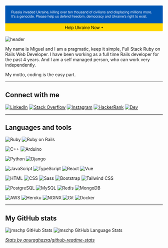 <!-- markdownlint-disable-next-line MD041 -->

[![Stand With Ukraine](https://raw.githubusercontent.com/vshymanskyy/StandWithUkraine/main/banner2-direct.svg)](https://vshymanskyy.github.io/StandWithUkraine)

![header](https://capsule-render.vercel.app/api?type=waving&color=auto&text=Hello%20World!&fontSize=40&fontColor=ffffff)

My name is Miguel and I am a pragmatic, keep it simple, Full Stack Ruby on Rails Web Developer. I have been working as a full time Rails developer for the past 4 years. And I am a self managed person, who can work very independently.

My motto, coding is the easy part.

---

## Connect with me

[![LinkedIn][linkedin_badge]][linkedin_link] [![Stack Overflow][stack_overflow_badge]][stack_overflow_link] [![Instagram][instagram_badge]][instagram_link] [![HackerRank][hacker_rank_badge]][hacker_rank_link] [![Dev][dev_badge]][dev_link]

---

## Languages and tools

![Ruby][ruby_badge] ![Ruby on Rails][ruby_on_rails_badge]

![C++][cpp_badge] ![Arduino][arduino_badge]

![Python][python_badge] ![Django][django_badge]

![JavaScript][javascript_badge] ![TypeScript][typescript_badge] ![React][react_badge] ![Vue][vue_badge]

![HTML][html_badge] ![CSS][css_img] ![Sass][sass_badge] ![Bootstrap][bootstrap_badge] ![Tailwind CSS][tailwindcss_badge]

![PostgreSQL][postgresql_badge] ![MySQL][mysql_badge] ![Redis][redis_badge] ![MongoDB][mongodb_badge]

![AWS][aws_badge] ![Heroku][heroku_badge] ![NGINX][nginx_badge] ![Git][git_badge] ![Docker][docker_badge]

---

## My GitHub stats

<!-- markdownlint-disable MD033 -->
<span>
  <img src="https://github-readme-stats.vercel.app/api?username=jmschp&show_icons=true&hide_border=true&hide_title=true&theme=radical" alt="jmschp GitHub Stats">
</span>
<span>
  <img src="https://github-readme-stats.vercel.app/api/top-langs/?username=jmschp&layout=compact&langs_count=8&hide_border=true&hide_title=true&theme=radical" alt="jmschp GitHub Language Stats">
</span>
<!-- markdownlint-enable MD033 -->

[_Stats by anuraghazra/github-readme-stats_](https://github.com/anuraghazra/github-readme-stats)

<!-- link references -->

[linkedin_link]: https://www.linkedin.com/in/jmschp/ "LinkedIn"
[stack_overflow_link]: https://stackoverflow.com/users/13783004/miguel-hargreaves-pimenta "Stack Overflow"
[instagram_link]: https://www.instagram.com/jmschp/ "Instagram"
[hacker_rank_link]: https://www.hackerrank.com/jmschp "HackerRank"
[dev_link]: https://dev.to/jmschp "Dev"

<!-- social badge references -->

[dev_badge]: https://img.shields.io/badge/-dev-363D44?style=for-the-badge&logo=dev.to "Dev"
[hacker_rank_badge]: https://img.shields.io/badge/-hacker%20rank-2EC866?style=for-the-badge&logo=hackerrank&logoColor=white "HackerRank"
[instagram_badge]: https://img.shields.io/badge/-instagram-E1306C?style=for-the-badge&logo=instagram&logoColor=white "Instagram"
[linkedin_badge]: https://img.shields.io/badge/-linkedIn-0B66C2?style=for-the-badge&logo=linkedin "LinkedIn"
[stack_overflow_badge]: https://img.shields.io/badge/-stack%20overflow-F2720C?style=for-the-badge&logo=stackoverflow&logoColor=white "Stack Overflow"

<!-- skills badge references -->

[arduino_badge]: https://img.shields.io/badge/-Arduino-white?style=for-the-badge&logo=arduino&logoColor=018184 "Arduino"
[aws_badge]: https://img.shields.io/badge/-aws-white?style=for-the-badge&logo=amazonwebservices&logoColor=FF9900 "AWS"
[bootstrap_badge]: https://img.shields.io/badge/-bootstrap-white?style=for-the-badge&logo=bootstrap "Bootstrap"
[cpp_badge]: https://img.shields.io/badge/-c++-white?style=for-the-badge&logo=cplusplus&logoColor=004482 "C++"
[css_img]: https://img.shields.io/badge/-css-white?style=for-the-badge&logo=css3&logoColor=264DE4 "CSS"
[django_badge]: https://img.shields.io/badge/-django-white?style=for-the-badge&logo=django&logoColor=50BE95 "Django"
[docker_badge]: https://img.shields.io/badge/-docker-white?style=for-the-badge&logo=docker "Docker"
[git_badge]: https://img.shields.io/badge/-git-white?style=for-the-badge&logo=git "Git"
[heroku_badge]: https://img.shields.io/badge/-heroku-white?style=for-the-badge&logo=heroku&logoColor=79589F "Heroku"
[html_badge]: https://img.shields.io/badge/-html-white?style=for-the-badge&logo=html5 "HTML"
[javascript_badge]: https://img.shields.io/badge/-javascript-white?style=for-the-badge&logo=javascript "JavaScript"
[mongodb_badge]: https://img.shields.io/badge/-mongodb-white?style=for-the-badge&logo=mongodb "MongoDB"
[mysql_badge]: https://img.shields.io/badge/-mysql-white?style=for-the-badge&logo=mysql "MySQL"
[nginx_badge]: https://img.shields.io/badge/-nginx-white?style=for-the-badge&logo=nginx&logoColor=009639 "NGINX"
[postgresql_badge]: https://img.shields.io/badge/-postgresql-white?style=for-the-badge&logo=postgresql "PostgreSQL"
[python_badge]: https://img.shields.io/badge/-python-white?style=for-the-badge&logo=python "Python"
[react_badge]: https://img.shields.io/badge/-react-white?style=for-the-badge&logo=react "React"
[redis_badge]: https://img.shields.io/badge/-redis-white?style=for-the-badge&logo=redis "Redis"
[ruby_badge]: https://img.shields.io/badge/-ruby-white?style=for-the-badge&logo=ruby&logoColor=CC342D "Ruby"
[ruby_on_rails_badge]: https://img.shields.io/badge/-ruby%20on%20rails-white?style=for-the-badge&logo=rubyonrails&logoColor=C52F24 "Ruby on Rails"
[sass_badge]: https://img.shields.io/badge/-sass-white?style=for-the-badge&logo=sass "SASS"
[tailwindcss_badge]: https://img.shields.io/badge/-tailwind_css-white?style=for-the-badge&logo=tailwindcss "Tailwind CSS"
[typescript_badge]: https://img.shields.io/badge/-typescript-white?style=for-the-badge&logo=typescript "TypeScript"
[vue_badge]: https://img.shields.io/badge/-veu-white?style=for-the-badge&logo=vuedotjs "Vue"
